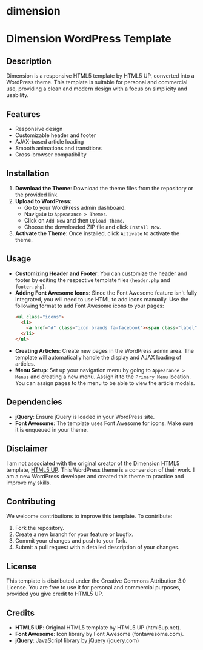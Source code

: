 # dimension
# Dimension WordPress Template

## Description
Dimension is a responsive HTML5 template by HTML5 UP, converted into a WordPress theme. This template is suitable for personal and commercial use, providing a clean and modern design with a focus on simplicity and usability.

## Features
- Responsive design
- Customizable header and footer
- AJAX-based article loading
- Smooth animations and transitions
- Cross-browser compatibility

## Installation
1. **Download the Theme**: Download the theme files from the repository or the provided link.
2. **Upload to WordPress**:
   - Go to your WordPress admin dashboard.
   - Navigate to `Appearance > Themes`.
   - Click on `Add New` and then `Upload Theme`.
   - Choose the downloaded ZIP file and click `Install Now`.
3. **Activate the Theme**: Once installed, click `Activate` to activate the theme.

## Usage
- **Customizing Header and Footer**: You can customize the header and footer by editing the respective template files (`header.php` and `footer.php`).
- **Adding Font Awesome Icons**: Since the Font Awesome feature isn't fully integrated, you will need to use HTML to add icons manually. Use the following format to add Font Awesome icons to your pages:
  ```html
  <ul class="icons">
    <li>
      <a href="#" class="icon brands fa-facebook"><span class="label">Facebook</span></a>
    </li>
  </ul>
- **Creating Articles**: Create new pages in the WordPress admin area. The template will automatically handle the display and AJAX loading of articles.
- **Menu Setup**: Set up your navigation menu by going to `Appearance > Menus` and creating a new menu. Assign it to the `Primary Menu` location. You can assign pages to the menu to be able to view the article modals.

## Dependencies
- **jQuery**: Ensure jQuery is loaded in your WordPress site.
- **Font Awesome**: The template uses Font Awesome for icons. Make sure it is enqueued in your theme.

## Disclaimer
I am not associated with the original creator of the Dimension HTML5 template, [HTML5 UP](https://html5up.net). This WordPress theme is a conversion of their work. I am a new WordPress developer and created this theme to practice and improve my skills.

## Contributing
We welcome contributions to improve this template. To contribute:
1. Fork the repository.
2. Create a new branch for your feature or bugfix.
3. Commit your changes and push to your fork.
4. Submit a pull request with a detailed description of your changes.

## License
This template is distributed under the Creative Commons Attribution 3.0 License. You are free to use it for personal and commercial purposes, provided you give credit to HTML5 UP.

## Credits
- **HTML5 UP**: Original HTML5 template by HTML5 UP (html5up.net).
- **Font Awesome**: Icon library by Font Awesome (fontawesome.com).
- **jQuery**: JavaScript library by jQuery (jquery.com)